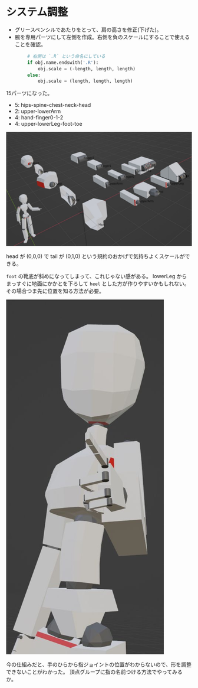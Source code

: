 # システム調整

- グリースペンシルであたりをとって、肩の高さを修正(下げた)。
- 腕を専用パーツにして左側を作成。右側を負のスケールにすることで使えることを確認。

```python
        # 右側は `.R` という命名にしている
        if obj.name.endswith('.R'):
            obj.scale = (-length, length, length)
        else:
            obj.scale = (length, length, length)
```

15パーツになった。

- 5: hips-spine-chest-neck-head
- 2: upper-lowerArm
- 4: hand-finger0-1-2
- 4: upper-lowerLeg-foot-toe

![parts](parts.jpg)

head が (0,0,0) で tail が (0,1,0) という規約のおかげで気持ちよくスケールができる。

`foot` の靴底が斜めになってしまって、これじゃない感がある。
lowerLeg からまっすぐに地面にかかとを下ろして `heel` とした方が作りやすいかもしれない。
その場合つま先に位置を知る方法が必要。

![002](002.jpg)

今の仕組みだと、手のひらから指ジョイントの位置がわからないので、形を調整できないことがわかった。
頂点グループに指の名前つける方法でやってみるか。
